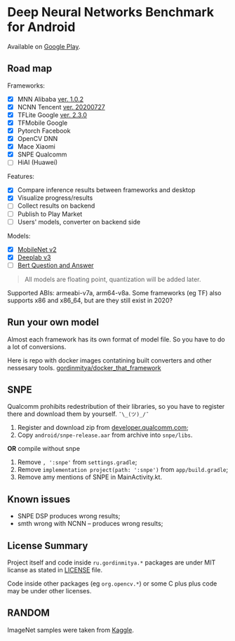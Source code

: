 # Deep Neural Networks Benchmark for Android

Available on [Google Play](https://play.google.com/store/apps/details?id=ru.gordinmitya.dnnbenchmark).

## Road map

Frameworks:	

- [x] MNN Alibaba [ver. 1.0.2](https://github.com/alibaba/MNN/releases/tag/1.0.2)
- [x] NCNN Tencent [ver. 20200727](https://github.com/Tencent/ncnn/releases/tag/20200727)
- [x] TFLite Google [ver. 2.3.0](https://bintray.com/google/tensorflow/tensorflow-lite/)
- [x] TFMobile Google
- [x] Pytorch Facebook
- [x] OpenCV DNN
- [x] Mace Xiaomi
- [x] SNPE Qualcomm
- [ ] HiAI (Huawei)

Features:

- [x] Compare inference results between frameworks and desktop
- [x] Visualize progress/results
- [ ] Collect results on backend
- [ ] Publish to Play Market
- [ ] Users' models, converter on backend side

Models:

- [x] [MobileNet v2](https://www.tensorflow.org/lite/models/image_classification/overview)
- [x] [Deeplab v3](https://www.tensorflow.org/lite/models/segmentation/overview)
- [ ] [Bert Question and Answer](https://www.tensorflow.org/lite/models/bert_qa/overview)

> All models are floating point,
> quantization will be added later.


Supported ABIs: armeabi-v7a, arm64-v8a. 
Some frameworks (eg TF) also supports x86 and x86_64, but are they still exist in 2020?

## Run your own model

Almost each framework has its own format of model file. So you have to do a lot of conversions.

Here is repo with docker images contatining built converters and other nessesary tools. [gordinmitya/docker_that_framework](https://github.com/gordinmitya/docker_that_framework)

## SNPE

Qualcomm prohibits redestribution of their libraries, so you have to register there and download them by yourself. `¯\_(ツ)_/¯`

1. Register and download zip from [developer.qualcomm.com](https://developer.qualcomm.com/software/qualcomm-neural-processing-sdk);
2. Copy `android/snpe-release.aar` from archive into `snpe/libs`.

**OR** compile without snpe

1. Remove `, ':snpe'` from `settings.gradle`;
2. Remove `implementation project(path: ':snpe')` from `app/build.gradle`;
3. Remove amy mentions of SNPE in MainActivity.kt.

## Known issues

* SNPE DSP produces wrong results;
* smth wrong with NCNN – produces wrong results;

## License Summary

Project itself and code inside `ru.gordinmitya.*` packages are under MIT licanse as stated in [LICENSE](./LICENSE) file.

Code inside other packages (eg `org.opencv.*`) or some C plus plus code may be under other licenses.

## RANDOM

ImageNet samples were taken from [Kaggle](https://www.kaggle.com/dromosys/imagenet-fastai-sample#n01518878_27837.JPEG).
